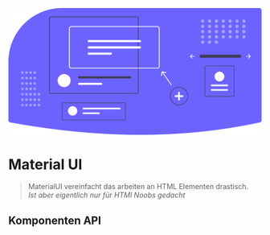 ![Button Style](_media/undraw_design_components_9vy6.svg)

# Material UI

>MaterialUI vereinfacht das arbeiten an HTML Elementen drastisch.<br>
>*Ist aber eigentlich nur für HTMl Noobs gedacht*

## Komponenten API